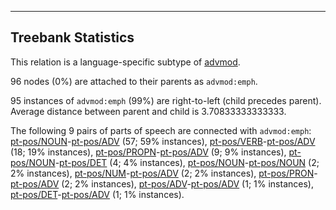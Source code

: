 

--------------------------------------------------------------------------------

## Treebank Statistics

This relation is a language-specific subtype of [advmod]().

96 nodes (0%) are attached to their parents as `advmod:emph`.

95 instances of `advmod:emph` (99%) are right-to-left (child precedes parent).
Average distance between parent and child is 3.70833333333333.

The following 9 pairs of parts of speech are connected with `advmod:emph`: [pt-pos/NOUN]()-[pt-pos/ADV]() (57; 59% instances), [pt-pos/VERB]()-[pt-pos/ADV]() (18; 19% instances), [pt-pos/PROPN]()-[pt-pos/ADV]() (9; 9% instances), [pt-pos/NOUN]()-[pt-pos/DET]() (4; 4% instances), [pt-pos/NOUN]()-[pt-pos/NOUN]() (2; 2% instances), [pt-pos/NUM]()-[pt-pos/ADV]() (2; 2% instances), [pt-pos/PRON]()-[pt-pos/ADV]() (2; 2% instances), [pt-pos/ADV]()-[pt-pos/ADV]() (1; 1% instances), [pt-pos/DET]()-[pt-pos/ADV]() (1; 1% instances).

